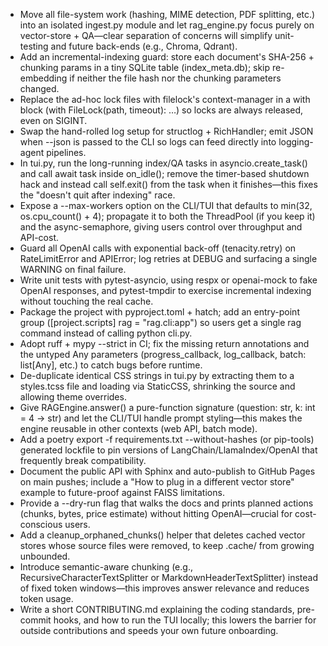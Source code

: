 - Move all file-system work (hashing, MIME detection, PDF splitting, etc.) into an isolated ingest.py module and let rag_engine.py focus purely on vector-store + QA—clear separation of concerns will simplify unit-testing and future back-ends (e.g., Chroma, Qdrant).
- Add an incremental-indexing guard: store each document's SHA-256 + chunking params in a tiny SQLite table (index_meta.db); skip re-embedding if neither the file hash nor the chunking parameters changed.
- Replace the ad-hoc lock files with filelock's context-manager in a with block (with FileLock(path, timeout): …) so locks are always released, even on SIGINT.
- Swap the hand-rolled log setup for structlog + RichHandler; emit JSON when --json is passed to the CLI so logs can feed directly into logging-agent pipelines.
- In tui.py, run the long-running index/QA tasks in asyncio.create_task() and call await task inside on_idle(); remove the timer-based shutdown hack and instead call self.exit() from the task when it finishes—this fixes the "doesn't quit after indexing" race.
- Expose a --max-workers option on the CLI/TUI that defaults to min(32, os.cpu_count() + 4); propagate it to both the ThreadPool (if you keep it) and the async-semaphore, giving users control over throughput and API-cost.
- Guard all OpenAI calls with exponential back-off (tenacity.retry) on RateLimitError and APIError; log retries at DEBUG and surfacing a single WARNING on final failure.
- Write unit tests with pytest-asyncio, using respx or openai-mock to fake OpenAI responses, and pytest-tmpdir to exercise incremental indexing without touching the real cache.
- Package the project with pyproject.toml + hatch; add an entry-point group ([project.scripts] rag = "rag.cli:app") so users get a single rag command instead of calling python cli.py.
- Adopt ruff + mypy --strict in CI; fix the missing return annotations and the untyped Any parameters (progress_callback, log_callback, batch: list[Any], etc.) to catch bugs before runtime.
- De-duplicate identical CSS strings in tui.py by extracting them to a styles.tcss file and loading via StaticCSS, shrinking the source and allowing theme overrides.
- Give RAGEngine.answer() a pure-function signature (question: str, k: int = 4 -> str) and let the CLI/TUI handle prompt styling—this makes the engine reusable in other contexts (web API, batch mode).
- Add a poetry export -f requirements.txt --without-hashes (or pip-tools) generated lockfile to pin versions of LangChain/LlamaIndex/OpenAI that frequently break compatibility.
- Document the public API with Sphinx and auto-publish to GitHub Pages on main pushes; include a "How to plug in a different vector store" example to future-proof against FAISS limitations.
- Provide a --dry-run flag that walks the docs and prints planned actions (chunks, bytes, price estimate) without hitting OpenAI—crucial for cost-conscious users.
- Add a cleanup_orphaned_chunks() helper that deletes cached vector stores whose source files were removed, to keep .cache/ from growing unbounded.
- Introduce semantic-aware chunking (e.g., RecursiveCharacterTextSplitter or MarkdownHeaderTextSplitter) instead of fixed token windows—this improves answer relevance and reduces token usage.
- Write a short CONTRIBUTING.md explaining the coding standards, pre-commit hooks, and how to run the TUI locally; this lowers the barrier for outside contributions and speeds your own future onboarding.
